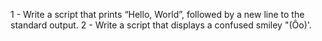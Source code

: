 1 -  Write a script that prints “Hello, World”, followed by a new line to the standard output.
2 - Write a script that displays a confused smiley "(Ôo)'.
